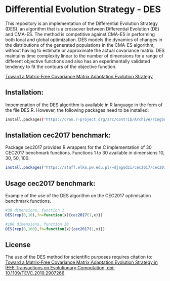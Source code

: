 # Differential Evolution Strategy - DES

This repository is an implementation of the Differential Evolution Strategy (DES), an algorithm that is a crossover between Differential Evolution (DE) and CMA-ES. The method is competitive against CMA-ES in performing both local and global optimization. DES models the dynamics of changes in the distributions of the generated populations in the CMA-ES algorithm, without having to estimate or approximate the actual covariance matrix. DES maintains time complexity linear to the number of dimensions for a range of different objective functions and also has an experimentally validated tendency to fit the contours of the objective function.

[Toward a Matrix-Free Covariance Matrix Adaptation Evolution Strategy
](https://ieeexplore.ieee.org/document/8673614)

## Installation:
Impemenation of the DES algorithm is available in R language in the form of the file DES.R. However, the following packages need to be installed:
```bash
install.packages("https://cran.r-project.org/src/contrib/Archive/ringbuffer/ringbuffer_1.1.tar.gz", repos=NULL)
```

## Installation cec2017 benchmark:
Package cec2017 provides R wrappers for the C implementation of 30 CEC2017 benchmark functions. Functions 1 to 30 available in dimensions 10, 30, 50, 100.
```R
install.packages("https://staff.elka.pw.edu.pl/~djagodzi/cec2017/cec2017_0.3.0.tar.gz")
```

## Usage cec2017 benchmark:
Example of the use of the DES algorithm on the CEC2017 optimisation benchmark functions.
```R
#30 dimensions, function 1
DES(rep(0,10),fn=function(x){cec2017(1,x)}) 

#100 dimensions, function 30
DES(rep(0,100),fn=function(x){cec2017(1,x)}) 
```
## License
The use of the DES method for scientific purposes requires citation to: [Toward a Matrix-Free Covariance Matrix Adaptation Evolution Strategy in IEEE Transactions on Evolutionary Computation, doi: 10.1109/TEVC.2019.2907266](https://ieeexplore.ieee.org/document/8673614)
